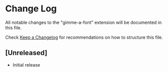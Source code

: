 # Change Log

All notable changes to the "gimme-a-font" extension will be documented in this file.

Check [Keep a Changelog](http://keepachangelog.com/) for recommendations on how to structure this file.

## [Unreleased]

- Initial release
